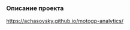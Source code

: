 <!-- ## Методика анализа данных чемпионата MotoGP -->

### Описание проекта
https://achasovsky.github.io/motogp-analytics/